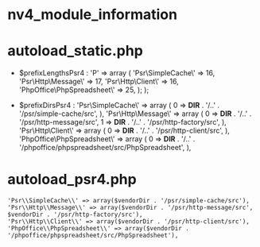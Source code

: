 # nv4_module_information

# autoload_static.php

* $prefixLengthsPsr4 :
        'P' => 
        array (
          'Psr\\SimpleCache\\' => 16,
            'Psr\\Http\\Message\\' => 17,
            'Psr\\Http\\Client\\' => 16,
			    'PhpOffice\\PhpSpreadsheet\\' => 25,
           );
    );

* $prefixDirsPsr4 : 
       'Psr\\SimpleCache\\' => 
        array (
            0 => __DIR__ . '/..' . '/psr/simple-cache/src',
        ),
        'Psr\\Http\\Message\\' => 
        array (
            0 => __DIR__ . '/..' . '/psr/http-message/src',
            1 => __DIR__ . '/..' . '/psr/http-factory/src',
        ),
        'Psr\\Http\\Client\\' => 
        array (
            0 => __DIR__ . '/..' . '/psr/http-client/src',
        ),
		'PhpOffice\\PhpSpreadsheet\\' => 
        array (
            0 => __DIR__ . '/..' . '/phpoffice/phpspreadsheet/src/PhpSpreadsheet',
        ),

# autoload_psr4.php

	'Psr\\SimpleCache\\' => array($vendorDir . '/psr/simple-cache/src'),
    'Psr\\Http\\Message\\' => array($vendorDir . '/psr/http-message/src', $vendorDir . '/psr/http-factory/src'),
    'Psr\\Http\\Client\\' => array($vendorDir . '/psr/http-client/src'),
	'PhpOffice\\PhpSpreadsheet\\' => array($vendorDir . '/phpoffice/phpspreadsheet/src/PhpSpreadsheet'),
